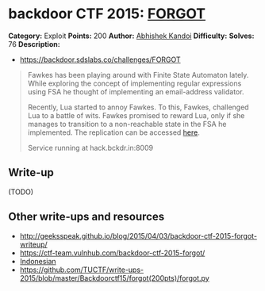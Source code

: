 # backdoor CTF 2015: [FORGOT](https://backdoor.sdslabs.co/challenges/FORGOT)

**Category:** Exploit
**Points:** 200
**Author:** [Abhishek Kandoi](https://backdoor.sdslabs.co/users/abhikandoi2000)
**Difficulty:**
**Solves:** 76
**Description:** 

* <https://backdoor.sdslabs.co/challenges/FORGOT>

> Fawkes has been playing around with Finite State Automaton lately. While exploring the concept of implementing regular expressions using FSA he thought of implementing an email-address validator.
> 
> Recently, Lua started to annoy Fawkes. To this, Fawkes, challenged Lua to a battle of wits. Fawkes promised to reward Lua, only if she manages to transition to a non-reachable state in the FSA he implemented. The replication can be accessed [here](ttp://hack.bckdr.in/FORGOT/forgot-724a09c084a9df46d8555bf77612e612.tar.gz).
> 
> Service running at hack.bckdr.in:8009

## Write-up

(TODO)

## Other write-ups and resources

* <http://geeksspeak.github.io/blog/2015/04/03/backdoor-ctf-2015-forgot-writeup/>
* <https://ctf-team.vulnhub.com/backdoor-ctf-2015-forgot/>
* [Indonesian](https://docs.google.com/document/d/1wUxXhTVrmbYXv7eza85T6DgHP5i7h7ItuD_JTDjekJk/edit)
* <https://github.com/TUCTF/write-ups-2015/blob/master/Backdoorctf15/forgot(200pts)/forgot.py>
